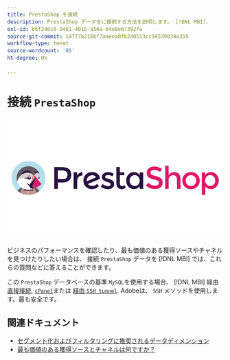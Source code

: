 ```yaml
---
title: PrestaShop を接続
description: PrestaShop データをに接続する方法を説明します。 [!DNL MBI].
exl-id: b6f240c0-9461-4015-a56a-64e8e67392fa
source-git-commit: 14777b216bf7aaeea0fb2d0513cc94539034a359
workflow-type: tm+mt
source-wordcount: '85'
ht-degree: 0%

---
```


# 接続 `PrestaShop`

![](../../../assets/Prestashop-logo.png)

ビジネスのパフォーマンスを確認したり、最も価値のある獲得ソースやチャネルを見つけたりしたい場合は、 接続 `PrestaShop` データを [!DNL MBI] では、これらの質問などに答えることができます。

この `PrestaShop` データベースの基準 `MySQL`を使用する場合、 [!DNL MBI] 経由 [直接接続](../integrations/mysql-via-a-direct-connection.md), [`cPanel`](../integrations/mysql-via-cpanel.md)または [経由 `SSH tunnel`](../integrations/mysql-via-ssh-tunnel.md). Adobeは、 `SSH` メソッドを使用します。最も安全です。

## 関連ドキュメント

* [セグメント化およびフィルタリングに推奨されるデータディメンション](../../../best-practices/segment-filter.md)
* [最も価値のある獲得ソースとチャネルは何ですか？](../../analysis/most-value-source-channel.md)
